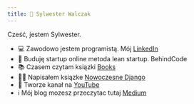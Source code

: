 ```yaml
---
title: 🧠 Sylwester Walczak
---
```


Cześć, jestem Sylwester.

- 💻 Zawodowo jestem programistą. Mój [LinkedIn](https://www.linkedin.com/in/sylwester-walczak-269b33100/)
- 🦄 Buduję startup online metoda lean startup. BehindCode
- 📚 Czasem czytam ksiązki [Books](/books)
- ✍🏻 Napisałem ksiązke [Nowoczesne Django](https://helion.pl/ksiazki/nowoczesne-django-sylwester-walczak,nowdja.htm)
- 🔴 Tworze kanał na [YouTube](https://www.youtube.com/channel/UCqbAJKtgimKJQyIcpqolb1w)
- ℹ️ Mój blog mozesz przeczytac tutaj [Medium](https://medium.com/@swalczak94)



	